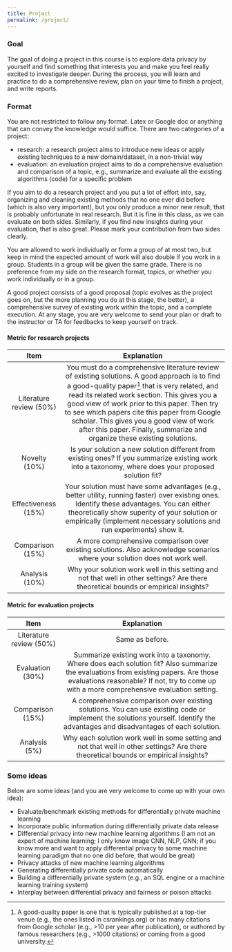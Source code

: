 ```yaml
---
title: Project
permalink: /project/
---
```


### Goal

The goal of doing a project in this course is to explore data privacy by yourself and find something that interests you and make you feel really excited to investigate deeper.  During the process, you will learn and practice to do a comprehensive review, plan on your time to finish a project, and write reports.

### Format

You are not restricted to follow any format.  Latex or Google doc or anything that can convey the knowledge would suffice.  There are two categories of a project: 
 - research: a research project aims to introduce new ideas or apply existing techniques to a new domain/dataset, in a non-trivial way
 - evaluation: an evaluation project aims to do a comprehensive evaluation and comparison of a topic, e.g., summarize and evaluate all the existing algorithms (code) for a specific problem


If you aim to do a research project and you put a lot of effort into, say, organizing and cleaning existing methods that no one ever did before (which is also very important), but you only produce a minor new result, that is probably unfortunate in real research.  But it is fine in this class, as we can evaluate on both sides.  Similarly, if you find new insights during your evaluation, that is also great.  Please mark your contribution from two sides clearly.


You are allowed to work individually or form a group of at most two, but keep in mind the expected amount of work will also double if you work in a group.  Students in a group will be given the same grade.  There is no preference from my side on the research format, topics, or whether you work individually or in a group.


A good project consists of a good proposal (topic evolves as the project goes on, but the more planning you do at this stage, the better), a comprehensive survey of existing work within the topic, and a complete execution.  At any stage, you are very welcome to send your plan or draft to the instructor or TA for feedbacks to keep yourself on track.  

#### Metric for research projects
| Item | Explanation |
| :--: | :--------------: |
| Literature review (50%) | You must do a comprehensive literature review of existing solutions. A good approach is to find a good-quality paper[^1] that is very related, and read its related work section. This gives you a good view of work prior to this paper. Then try to see which papers cite this paper from Google scholar. This gives you a good view of work after this paper. Finally, summarize and organize these existing solutions. | 
| Novelty (10%) | Is your solution a new solution different from existing ones? If you summarize existing work into a taxonomy, where does your proposed solution fit? | 
| Effectiveness (15%) | Your solution must have some advantages (e.g., better utility, running faster) over existing ones. Identify these advantages. You can either theoretically show superity of your solution or empirically (implement necessary solutions and run experiments) show it. | 
| Comparison (15%) | A more comprehensive comparison over existing solutions. Also acknowledge scenarios where your solution does not work well. | 
| Analysis (10%) | Why your solution work well in this setting and not that well in other settings? Are there theoretical bounds or empirical insights? | 

[^1]: A good-quality paper is one that is typically published at a top-tier venue (e.g., the ones listed in csrankings.org) or has many citations from Google scholar (e.g., >10 per year after publication), or authored by famous researchers (e.g., >1000 citations) or coming from a good university.
#### Metric for evaluation projects
| Item | Explanation |
| :--: | :--------------: |
| Literature review (50%) | Same as before. | 
| Evaluation (30%) | Summarize existing work into a taxonomy. Where does each solution fit? Also summarize the evaluations from existing papers. Are those evaluations reasonable? If not, try to come up with a more comprehensive evaluation setting. | 
| Comparison (15%) | A comprehensive comparison over existing solutions. You can use existing code or implement the solutions yourself. Identify the advantages and disadvantages of each solution. | 
| Analysis (5%) | Why each solution work well in some setting and not that well in other settings? Are there theoretical bounds or empirical insights? |  

### Some ideas

Below are some ideas (and you are very welcome to come up with your own idea):
 - Evaluate/benchmark existing methods for differentially private machine learning
 - Incorporate public information during differentially private data release 
 - Differential privacy into new machine learning algorithms (I am not an expert of machine learning; I only know image CNN, NLP, GNN; if you know more and want to apply differential privacy to some machine learning paradigm that no one did before, that would be great)
 - Privacy attacks of new machine learning algorithms
 - Generating differentially private code automatically
 - Building a differentially private system (e.g., an SQL engine or a machine learning training system)
 - Interplay between differential privacy and fairness or poison attacks